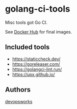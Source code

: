# golang-ci-tools

Misc tools got Go CI.

See [Docker Hub](https://hub.docker.com/r/devopsworks/golang-ci-tools) for final images.

## Included tools

- https://staticcheck.dev/
- https://goreleaser.com/
- https://golangci-lint.run/
- https://upx.github.io/

## Authors

[devopsworks](https://devops.works)

